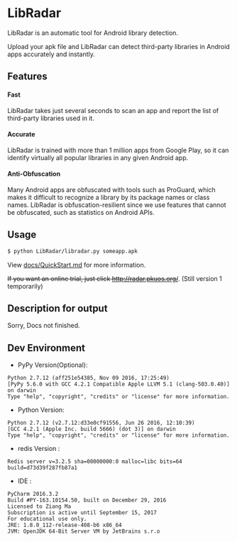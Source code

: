 # LibRadar
LibRadar is an automatic tool for Android library detection.

Upload your apk file and LibRadar can detect third-party libraries in Android apps accurately and instantly.

## Features

#### Fast
LibRadar takes just several seconds to scan an app and report the list of third-party libraries used in it.
#### Accurate
LibRadar is trained with more than 1 million apps from Google Play, so it can identify virtually all popular libraries in any given Android app.
#### Anti-Obfuscation
Many Android apps are obfuscated with tools such as ProGuard, which makes it difficult to recognize a library by its package names or class names.
LibRadar is obfuscation-resilient since we use features that cannot be obfuscated, such as statistics on Android APIs.

## Usage

```bash
$ python LibRadar/libradar.py someapp.apk
```
View [docs/QuickStart.md](https://github.com/pkumza/LibRadar/blob/master/docs/QuickStart.md) for more information.

~~If you want an online trial, just click http://radar.pkuos.org/~~. (Still version 1 temporarily)

## Description for output

Sorry, Docs not finished.

## Dev Environment

* PyPy Version(Optional):
```
Python 2.7.12 (aff251e54385, Nov 09 2016, 17:25:49)
[PyPy 5.6.0 with GCC 4.2.1 Compatible Apple LLVM 5.1 (clang-503.0.40)] on darwin
Type "help", "copyright", "credits" or "license" for more information.
```

* Python Version:
```
Python 2.7.12 (v2.7.12:d33e0cf91556, Jun 26 2016, 12:10:39)
[GCC 4.2.1 (Apple Inc. build 5666) (dot 3)] on darwin
Type "help", "copyright", "credits" or "license" for more information.
```

* redis Version :
```
Redis server v=3.2.5 sha=00000000:0 malloc=libc bits=64 build=d73d39f287fb87a1
```

* IDE :
```
PyCharm 2016.3.2
Build #PY-163.10154.50, built on December 29, 2016
Licensed to Ziang Ma
Subscription is active until September 15, 2017
For educational use only.
JRE: 1.8.0_112-release-408-b6 x86_64
JVM: OpenJDK 64-Bit Server VM by JetBrains s.r.o
```
